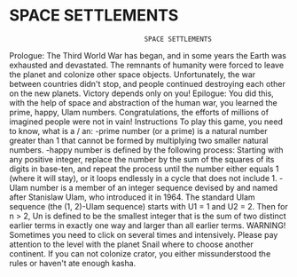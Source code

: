 # SPACE SETTLEMENTS
                                      SPACE SETTLEMENTS
Prologue:
The Third World War has began, and in some years the Earth was exhausted and devastated. The remnants of humanity were forced to leave the planet and colonize other space objects. Unfortunately, the war between countries didn't stop, and people continued destroying each other on the new planets. Victory depends only on you!
Epilogue:
You did this, with the help of space and abstraction of the human war, you learned the prime, happy, Ulam numbers. Congratulations, the efforts of millions of imagined people were not in vain!
                                              Instructions
To play this game, you need to know, what is a / an:
-prime number (or a prime) is a natural number greater than 1 that cannot be formed by multiplying two smaller natural numbers.
-happy number is defined by the following process: Starting with any positive integer, replace the number by the sum of the squares of its digits in base-ten, and repeat the process until the number either equals 1 (where it will stay), or it loops endlessly in a cycle that does not include 1.
-Ulam number is a member of an integer sequence devised by and named after Stanislaw Ulam, who introduced it in 1964. The standard Ulam sequence (the (1, 2)-Ulam sequence) starts with U1 = 1 and U2 = 2. Then for n > 2, Un is defined to be the smallest integer that is the sum of two distinct earlier terms in exactly one way and larger than all earlier terms.
WARNING! Sometimes you need to click on several times and intensively. Please pay attention to the level with the planet Snail where to choose another continent. If you can not colonize crator, you either missunderstood the rules or haven't ate enough kasha. 
